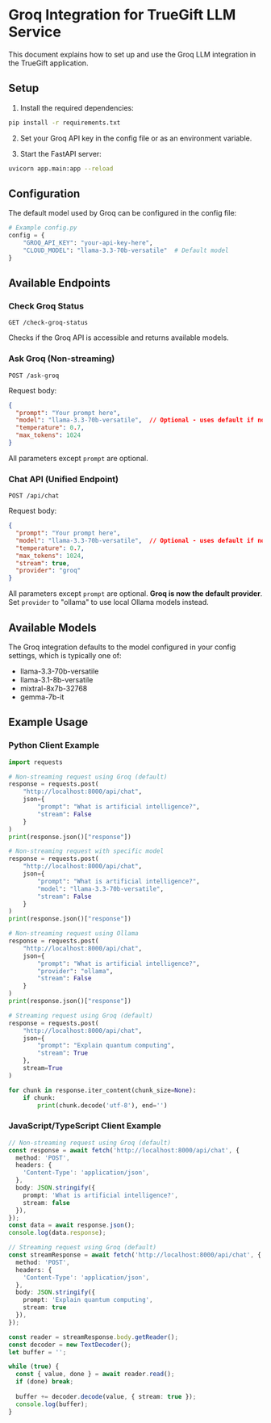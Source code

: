 # Groq Integration for TrueGift LLM Service

This document explains how to set up and use the Groq LLM integration in the TrueGift application.

## Setup

1. Install the required dependencies:
```bash
pip install -r requirements.txt
```

2. Set your Groq API key in the config file or as an environment variable.

3. Start the FastAPI server:
```bash
uvicorn app.main:app --reload
```

## Configuration

The default model used by Groq can be configured in the config file:

```python
# Example config.py
config = {
    "GROQ_API_KEY": "your-api-key-here",
    "CLOUD_MODEL": "llama-3.3-70b-versatile"  # Default model
}
```

## Available Endpoints

### Check Groq Status
```
GET /check-groq-status
```
Checks if the Groq API is accessible and returns available models.

### Ask Groq (Non-streaming)
```
POST /ask-groq
```
Request body:
```json
{
  "prompt": "Your prompt here",
  "model": "llama-3.3-70b-versatile",  // Optional - uses default if not provided
  "temperature": 0.7,
  "max_tokens": 1024
}
```
All parameters except `prompt` are optional.

### Chat API (Unified Endpoint)
```
POST /api/chat
```
Request body:
```json
{
  "prompt": "Your prompt here",
  "model": "llama-3.3-70b-versatile",  // Optional - uses default if not provided
  "temperature": 0.7,
  "max_tokens": 1024,
  "stream": true,
  "provider": "groq"
}
```
All parameters except `prompt` are optional. **Groq is now the default provider**. Set `provider` to "ollama" to use local Ollama models instead.

## Available Models

The Groq integration defaults to the model configured in your config settings, which is typically one of:

- llama-3.3-70b-versatile
- llama-3.1-8b-versatile
- mixtral-8x7b-32768
- gemma-7b-it

## Example Usage

### Python Client Example
```python
import requests

# Non-streaming request using Groq (default)
response = requests.post(
    "http://localhost:8000/api/chat",
    json={
        "prompt": "What is artificial intelligence?",
        "stream": False
    }
)
print(response.json()["response"])

# Non-streaming request with specific model
response = requests.post(
    "http://localhost:8000/api/chat",
    json={
        "prompt": "What is artificial intelligence?",
        "model": "llama-3.3-70b-versatile",
        "stream": False
    }
)
print(response.json()["response"])

# Non-streaming request using Ollama
response = requests.post(
    "http://localhost:8000/api/chat",
    json={
        "prompt": "What is artificial intelligence?",
        "provider": "ollama",
        "stream": False
    }
)
print(response.json()["response"])

# Streaming request using Groq (default)
response = requests.post(
    "http://localhost:8000/api/chat",
    json={
        "prompt": "Explain quantum computing",
        "stream": True
    },
    stream=True
)

for chunk in response.iter_content(chunk_size=None):
    if chunk:
        print(chunk.decode('utf-8'), end='')
```

### JavaScript/TypeScript Client Example
```typescript
// Non-streaming request using Groq (default)
const response = await fetch('http://localhost:8000/api/chat', {
  method: 'POST',
  headers: {
    'Content-Type': 'application/json',
  },
  body: JSON.stringify({
    prompt: 'What is artificial intelligence?',
    stream: false
  }),
});
const data = await response.json();
console.log(data.response);

// Streaming request using Groq (default)
const streamResponse = await fetch('http://localhost:8000/api/chat', {
  method: 'POST',
  headers: {
    'Content-Type': 'application/json',
  },
  body: JSON.stringify({
    prompt: 'Explain quantum computing',
    stream: true
  }),
});

const reader = streamResponse.body.getReader();
const decoder = new TextDecoder();
let buffer = '';

while (true) {
  const { value, done } = await reader.read();
  if (done) break;
  
  buffer += decoder.decode(value, { stream: true });
  console.log(buffer);
}
``` 
